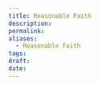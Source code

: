 ```yaml
---
title: Reasonable Faith
description: 
permalink: 
aliases:
  - Reasonable Faith
tags: 
draft: 
date: 
---
```


